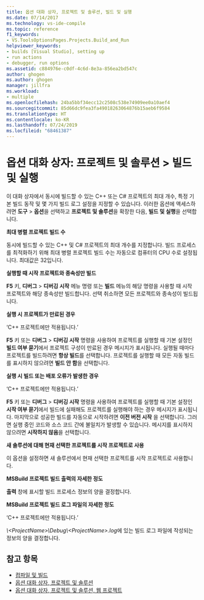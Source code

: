 ```yaml
---
title: 옵션 대화 상자, 프로젝트 및 솔루션, 빌드 및 실행
ms.date: 07/14/2017
ms.technology: vs-ide-compile
ms.topic: reference
f1_keywords:
- VS.ToolsOptionsPages.Projects.Build_and_Run
helpviewer_keywords:
- builds [Visual Studio], setting up
- run actions
- debugger, run options
ms.assetid: c884976e-c0df-4c6d-8e3a-856ea2bd547c
author: ghogen
ms.author: ghogen
manager: jillfra
ms.workload:
- multiple
ms.openlocfilehash: 24ba5bbf34ecc12c2508c538e74909ee0a10aef4
ms.sourcegitcommit: 85d66dc9fea3fa49018263064876b15aeb6f9584
ms.translationtype: HT
ms.contentlocale: ko-KR
ms.lasthandoff: 07/24/2019
ms.locfileid: "68461387"
---
```

# <a name="options-dialog-box-projects-and-solutions--build-and-run"></a>옵션 대화 상자: 프로젝트 및 솔루션 \> 빌드 및 실행

이 대화 상자에서 동시에 빌드할 수 있는 C++ 또는 C# 프로젝트의 최대 개수, 특정 기본 빌드 동작 및 몇 가지 빌드 로그 설정을 지정할 수 있습니다. 이러한 옵션에 액세스하려면 **도구** > **옵션**을 선택하고 **프로젝트 및 솔루션**을 확장한 다음, **빌드 및 실행**을 선택합니다.

**최대 병렬 프로젝트 빌드 수**

동시에 빌드할 수 있는 C++ 및 C# 프로젝트의 최대 개수를 지정합니다. 빌드 프로세스를 최적화하기 위해 최대 병렬 프로젝트 빌드 수는 자동으로 컴퓨터의 CPU 수로 설정됩니다. 최대값은 32입니다.

**실행할 때 시작 프로젝트와 종속성만 빌드**

**F5** 키, **디버그** > **디버깅 시작** 메뉴 명령 또는 **빌드** 메뉴의 해당 명령을 사용할 때 시작 프로젝트와 해당 종속성만 빌드합니다. 선택 취소하면 모든 프로젝트와 종속성이 빌드됩니다.

**실행 시 프로젝트가 만료된 경우**

‘C++ 프로젝트에만 적용됩니다.’ 

**F5** 키 또는 **디버그** > **디버깅 시작** 명령을 사용하여 프로젝트를 실행할 때 기본 설정인 **빌드 여부 묻기**에서 프로젝트 구성이 만료된 경우 메시지가 표시됩니다. 실행될 때마다 프로젝트를 빌드하려면 **항상 빌드**를 선택합니다. 프로젝트를 실행할 때 모든 자동 빌드를 표시하지 않으려면 **빌드 안 함**을 선택합니다.

**실행 시 빌드 또는 배포 오류가 발생한 경우**

‘C++ 프로젝트에만 적용됩니다.’ 

**F5** 키 또는 **디버그** > **디버깅 시작** 명령을 사용하여 프로젝트를 실행할 때 기본 설정인 **시작 여부 묻기**에서 빌드에 실패해도 프로젝트를 실행해야 하는 경우 메시지가 표시됩니다. 마지막으로 성공한 빌드를 자동으로 시작하려면 **이전 버전 시작** 을 선택합니다. 그러면 실행 중인 코드와 소스 코드 간에 불일치가 발생할 수 있습니다. 메시지를 표시하지 않으려면 **시작하지 않음**을 선택합니다.

**새 솔루션에 대해 현재 선택한 프로젝트를 시작 프로젝트로 사용**

이 옵션을 설정하면 새 솔루션에서 현재 선택한 프로젝트를 시작 프로젝트로 사용합니다.

**MSBuild 프로젝트 빌드 출력의 자세한 정도**

**출력** 창에 표시할 빌드 프로세스 정보의 양을 결정합니다.

**MSBuild 프로젝트 빌드 로그 파일의 자세한 정도**

‘C++ 프로젝트에만 적용됩니다.’ 

*\\\<ProjectName>\Debug\\\<ProjectName>.log*에 있는 빌드 로그 파일에 작성되는 정보의 양을 결정합니다.

## <a name="see-also"></a>참고 항목

- [컴파일 및 빌드](../../ide/compiling-and-building-in-visual-studio.md)
- [옵션 대화 상자, 프로젝트 및 솔루션](projects-and-solutions-options-dialog-box.md)
- [옵션 대화 상자, 프로젝트 및 솔루션, 웹 프로젝트](options-dialog-box-projects-and-solutions-web-projects.md)